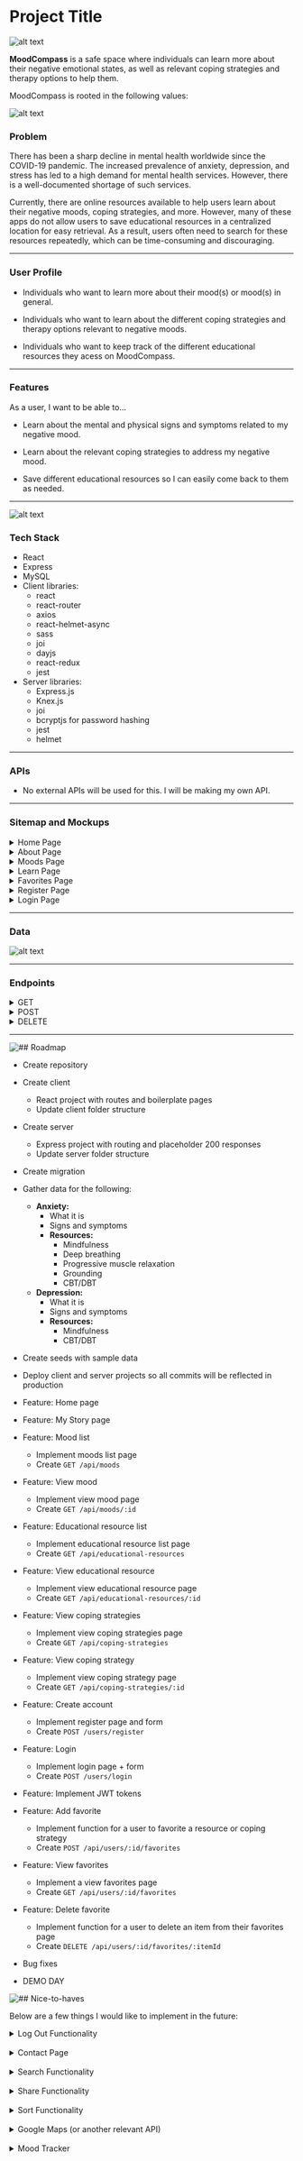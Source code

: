 # Project Title

![alt text](assets/images/mood-compass-banner.png)

**MoodCompass** is a safe space where individuals can learn more about their negative emotional states, as well as relevant coping strategies and therapy options to help them.

MoodCompass is rooted in the following values:

![alt text](assets/images/mood-compass-values.png)

### Problem

There has been a sharp decline in mental health worldwide since the COVID-19 pandemic. The increased prevalence of anxiety, depression, and stress has led to a high demand for mental health services. However, there is a well-documented shortage of such services.

Currently, there are online resources available to help users learn about their negative moods, coping strategies, and more. However, many of these apps do not allow users to save educational resources in a centralized location for easy retrieval. As a result, users often need to search for these resources repeatedly, which can be time-consuming and discouraging.

---

### User Profile

- Individuals who want to learn more about their mood(s) or mood(s) in general.

- Individuals who want to learn about the different coping strategies and therapy options relevant to negative moods.

- Individuals who want to keep track of the different educational resources they acess on MoodCompass.

---

### Features

As a user, I want to be able to...

- Learn about the mental and physical signs and symptoms related to my negative mood.

- Learn about the relevant coping strategies to address my negative mood.

- Save different educational resources so I can easily come back to them as needed.

---

![alt text](assets/images/implementation-banner.png)

### Tech Stack

- React
- Express
- MySQL
- Client libraries:
    - react
    - react-router
    - axios
    - react-helmet-async
    - sass
    - joi
    - dayjs
    - react-redux
    - jest
- Server libraries:
    - Express.js
    - Knex.js
    - joi
    - bcryptjs for password hashing
    - jest
    - helmet

---

### APIs

- No external APIs will be used for this. I will be making my own API.

---

### Sitemap and Mockups

<details>
<summary>Home Page</summary>
<img src="assets/images/mood-compass-homepage.png" alt="home page when not logged in mockup">

Above is an example of the homepage when a user is not logged in. Users will be able to freely navigate the web app without having an account. However, current and future features will require users to have an account.

The homepage will consist of a welcome message, as well as a space for me to put updates (e.g., new added feature). 

I also did some visual chunking for my mockup here:

<h4>Header Component:</h4>
  <details>
    <ul>
      <li>MoodCompass logo</li>
      <li>Navigation bar</li>
        <ul>
          <li>A dropdown menu with links will appear when a user hovers over "Learn".</li>
        </ul>
      <li>Login button</li>
    </ul>
    </details>

<h4>Hero Component:</h4>
  <details>
    <ul>
      <li>Hero image</li>
      <li>MoodCompass catchline</li>
    </ul>
  </details>

<h4>Footer Component:</h4>
  <details>
    <ul>
      <li>Connect</li>
        <ul>
          <li>I will provide ways for users to connect with me.</li>
        </ul>
      <li>MoodCompass logo</li>
    </ul>
  </details>

<h4>Main Body/Content:</h4>
<details>
  This is where the content of each page will be rendered.
</details>

---

<img src="assets/images/mood-compass-loggedin-homepage.png" alt="home page when logged in mockup">

This is an example of what the homepage would look like when a user is signed in. The login button will now say **"Hi, user"**, and the **"Favorites"** link will appear. This feature is only available for users.
</details>

<details>
<summary>About Page</summary>
<img src="assets/images/mood-compass-about-page.png" alt="about page mockup">

This page will provide more information on MoodCompass, such as why it was created, its purpose, values, etc. I will also provide a blurb about myself as well to connect with my users.
</details>

<details>
<summary>Moods Page</summary>
<img src="assets/images/mood-compass-moods-page.png" alt="moods page mockup">

This page will list cards of different moods that users can click to learn more about. For this capstone, I will be working with two moods. I plan on adding more in the future.

<h4>Specific Mood Page Example</h4>
<img src="assets/images/mood-compass-anxiety-page.png" alt="anxiety information page mockup">
</details>

<details>
<summary>Learn Page</summary>

Currently there isn't a "Learn" page since it is a hoverable dropdown menu. This dropdown menu will provide links to two pages: educational resources and coping strategies.

Although not depicted in the mockups, I plan on adding a favorite button or icon on each resource page. Favoriting a resource will add it to a user's favorites list. A modal prompting user registration will be activated if a user attempts to favorite a resource without an account.

<h4>Educational Resources Page</h4>
<img src="assets/images/mood-compass-educational-resources-page.png" alt="educational resources page mockup">

This page display educational resources as cards. The educational resources will provide more information on negative emotional states, as well as health promotion education. Users can click on the card to be redirected to the resource.

<h5>Specific Educational Resource Page</h5>
<img src="assets/images/mood-compass-mind-connection-page.png" alt="mind connection page mockup">

<h4>Coping Strategies Page</h4>
<img src="assets/images/mood-compass-coping-strategies-page.png" alt="coping strategies page mockup">

This page is similar to the educational resource page, but its content differs. Here, users can click on a card to learn more about different coping strategies.

<h5>Specific Coping Strategies Page</h5>
<img src="assets/images/mood-compass-emotion-regulation-page.png" alt="emotion regulation page mockup">
</details>

<details>
<summary>Favorites Page</summary>
<img src="assets/images/mood-compass-favorites-page.png" alt="favorites page mockup">

This page is only accessible to users who are registered and signed it, and therefore will be conditionally rendered. 

This page provides a centralized location for users to revisit to find the list of resources they saved on their account.

Users will have the ability to unfavorite (delete) resources.
</details>

<details>
<summary>Register Page</summary>
<img src="assets/images/mood-compass-register-page.png" alt="register page mockup">

This is a simple page for users to register for an account. In order to register, users will have to complete the form by filling out the username, email, and password input fields.

I am currently undecided on what I want to place on the right. Below are my current ideas for that space:

<ul>
 <li>Image</li>
 <li>Quote</li>
 <li>A blurb about the features users will have access to with an account, <i>albeit it is not a lot at the moment.</i>
</ul>

If I use an image or quote, I would like it to be something empowering.
</details>

<details>
<summary>Login Page</summary>
<img src="assets/images/mood-compass-login-page.png" alt="login page mockup">

This page will allow users to log into the web app with their username and password. Below the login button is an option for users to register for an account if they do not have one yet.

I wanted to keep the register and login page similar. However, the login page will have some kind of welcome back message to the right of the login form.
</details>

---

### Data

![alt text](assets/images/database-table-schema.png)

---

### Endpoints

<details>
<summary>GET</summary><br>

```GET /api/moods```
- Retrieve a list of all available moods

Response body example:
```json
[
  { "id": "1", "name": "Anxiety" },
  { "id": "2", "name": "Depression" },
  { "id": "3", "name": "Stress" }
]
```

---

```GET /api/moods/:id```

- Retrieve detailed information about a specific mood, including its educational resources and coping strategies.

- Parameters:
    - ```id``` (e.g., "1" for anxiety)

Response body example:
```json
{
  "mood": {
    "id": "1",
    "name": "Anxiety",
    "description": "Anxiety is a feeling of worry, nervousness, or unease about something with an uncertain outcome.",
    "educationalResources": [
      {
        "id": "101",
        "title": "Understanding Anxiety",
        "description": "An article explaining what anxiety is, its symptoms, and potential causes.",
        "content": "Full text of the article about understanding anxiety."
      },
      {
        "id": "102",
        "title": "Managing Anxiety",
        "description": "A guide to managing anxiety through various techniques and lifestyle changes.",
        "content": "Detailed guide on techniques to manage anxiety."
      }
    ],
    "copingStrategies": [
      {
        "id": "201",
        "strategy": "Deep Breathing Exercises",
        "description": "A technique to help calm the mind and body through controlled breathing.",
        "content": "Detailed instructions on how to perform deep breathing exercises."
      },
      {
        "id": "202",
        "strategy": "Progressive Muscle Relaxation",
        "description": "A method to reduce muscle tension and anxiety.",
        "content": "Step-by-step guide to practicing progressive muscle relaxation."
      }
    ]
  }
}
```

---

```GET /api/educational/resources```

- Retrieve a list of all educational resources available.

```json
[
  {
    "id": "101",
    "title": "Understanding Anxiety",
    "description": "An article explaining what anxiety is, its symptoms, and potential causes.",
    "content": "Full text of the article about understanding anxiety."
  },
  {
    "id": "102",
    "title": "Managing Anxiety",
    "description": "A guide to managing anxiety through various techniques and lifestyle changes.",
    "content": "Detailed guide on techniques to manage anxiety."
  }
]

```

```GET /api/educational-resources/:id```

- Retrieve detailed information about a specific educational resource.

- Parameters:
    - ```id``` (e.g., 101)

Response body example:
```json
{
  "id": "101",
  "title": "Understanding Anxiety",
  "description": "An article explaining what anxiety is, its symptoms, and potential causes.",
  "content": "Full text of the article about understanding anxiety."
}
```

---

```GET /api/coping-strategies```

- Retrieve a list of all coping strategies

Response body example:
```json
[
  {
    "id": "201",
    "strategy": "Deep Breathing Exercises",
    "description": "A technique to help calm the mind and body through controlled breathing.",
    "content": "Detailed instructions on how to perform deep breathing exercises."
  },
  {
    "id": "202",
    "strategy": "Progressive Muscle Relaxation",
    "description": "A method to reduce muscle tension and anxiety.",
    "content": "Step-by-step guide to practicing progressive muscle relaxation."
  }
]
```

--- 
```GET /api/coping-strategies/:id```

- Retrieve detailed information about a specific coping strategy.

- Parameters:
    - ```id``` (e.g., 201)

Response body example:
```json
{
  "id": "201",
  "strategy": "Deep Breathing Exercises",
  "description": "A technique to help calm the mind and body through controlled breathing.",
  "content": "Detailed instructions on how to perform deep breathing exercises."
}
```

---

```GET /api/users/:id/favorites```

- Retrieve all saved items for the user

- Parameters:
    - ```id``` (user id)

Response body example:
```json
[
  {
    "id": "101",
    "type": "educational-resource",  // or "coping-strategy"
    "title": "Understanding Anxiety",  // Relevant for educational resources
    "strategy": "Deep Breathing Exercises",  // Relevant for coping strategies
    "description": "An article explaining what anxiety is.",  // Relevant for educational resources
    "content": "Full text of the article about understanding anxiety.",  // Relevant for educational resources
    "savedAt": "2024-09-09T12:00:00Z"
  },
  {
    "id": "202",
    "type": "coping-strategy",
    "strategy": "Progressive Muscle Relaxation",
    "description": "A method to reduce muscle tension and anxiety.",
    "content": "Step-by-step guide to practicing progressive muscle relaxation.",
    "savedAt": "2024-09-10T15:30:00Z"
  }
]
```
</details>

<details>
<summary>POST</summary><br>

```POST /api/users/register```

- Create a new user account

Request body example:
```json
{
  "username": "user123",
  "email": "user@example.com",
  "password": "securepassword"
}
```

Response body example:
```json
{
  "message": "User registered successfully.",
  "user": {
    "id": "123",
    "username": "user123",
    "email": "user@example.com"
  }
}
```

---

```POST /api/users/login```

- Authenticate a user and return a token

Request body example:
```json
{
  "email": "user@example.com",
  "password": "securepassword"
}
```

Response body example:
```json
{
  "message": "Login successful.",
  "token": "jwt-token-here",
  "user": {
    "id": "123",
    "username": "user123",
    "email": "user@example.com"
  }
}
```

---

```POST /api/users/:id/favorites```

- Saves a resource or coping strategy to the user's favorites

- Parameters:
    - ```id``` (user id)

Request body example:
```json
{
  "type": "educational-resource",  // or "coping-strategy"
  "itemId": "101"  // ID of the resource or strategy to be saved
}
```

Response body example:
```json
{
  "message": "Item saved successfully.",
  "savedItem": {
    "id": "101",
    "type": "educational-resource",  // or "coping-strategy"
    "title": "Understanding Anxiety",  // Relevant for educational resources
    "strategy": "Deep Breathing Exercises",  // Relevant for coping strategies
    "description": "An article explaining what anxiety is.",  // Relevant for educational resources
    "content": "Full text of the article about understanding anxiety."  // Relevant for educational resources
  }
}
```
</details>

<details>
  <summary>DELETE</summary><br>

```DELETE /api/users/:id/favorites/:itemId```

- Deletes a specific item from the user's favorites

- Parameters:
    - ```id``` (user id)
    - ```itemId``` (id of the item to be remvoed)

Request body example:
```json
{
  "type": "educational-resource"  // or "coping-strategy"
}
```

Response body example:
```json
{
  "message": "Item removed from favorites."
}
```
</details>

---

![## Roadmap](assets/images/roadmap-banner.png)

- Create repository

- Create client
    - React project with routes and boilerplate pages
    - Update client folder structure

- Create server
    - Express project with routing and placeholder 200 responses
    - Update server folder structure

- Create migration

- Gather data for the following:

    - **Anxiety:**
        - What it is
        - Signs and symptoms
        - **Resources:**
            - Mindfulness
            - Deep breathing
            - Progressive muscle relaxation
            - Grounding
            - CBT/DBT
    - **Depression:**
        - What it is
        - Signs and symptoms
        - **Resources:**
            - Mindfulness
            - CBT/DBT

- Create seeds with sample data

- Deploy client and server projects so all commits will be reflected in production

- Feature: Home page

- Feature: My Story page

- Feature: Mood list
    - Implement moods list page
    - Create ```GET /api/moods```

- Feature: View mood
    - Implement view mood page
    - Create ```GET /api/moods/:id```

- Feature: Educational resource list
    - Implement educational resource list page
    - Create ```GET /api/educational-resources```

- Feature: View educational resource
    - Implement view educational resource page
    - Create ```GET /api/educational-resources/:id```

- Feature: View coping strategies
    - Implement view coping strategies page
    - Create ```GET /api/coping-strategies```

- Feature: View coping strategy
    - Implement view coping strategy page
    - Create ```GET /api/coping-strategies/:id```


- Feature: Create account
    - Implement register page and form
    - Create ```POST /users/register```

- Feature: Login
    - Implement login page + form
    - Create ```POST /users/login``` 

- Feature: Implement JWT tokens

- Feature: Add favorite
    - Implement function for a user to favorite a resource or coping strategy
    - Create ```POST /api/users/:id/favorites```

- Feature: View favorites
    - Implement a view favorites page
    - Create ```GET /api/users/:id/favorites```

- Feature: Delete favorite
    - Implement function for a user to delete an item from their favorites page
    - Create ```DELETE /api/users/:id/favorites/:itemId```

- Bug fixes

- DEMO DAY

![## Nice-to-haves](assets/images/nice-to-haves-banner.png)

Below are a few things I would like to implement in the future:

<details>
<summary>Log Out Functionality</summary>

  It makes sense for users to be able to log out if they can log in. I am hoping to implement this during my capstone, but if not I will implement it afterwards.
</details>
<br>
<details>
  <summary>Contact Page</summary>

  Although users can connect with me via socials, it would be more convenient if there is a page with a form they can use to contact me when they have questions, feedback, etc.
</details>
<br>
<details>
  <summary>Search Functionality</summary>

  It would be great if users can search for resources available. This would be useful when more content is added. It would make things more accessible as the web app grows larger.
</details>
<br>
<details>
  <summary>Share Functionality</summary>

  Mental health education and resources should be available for <i>everyone</i>. One way to spread available education and resources is to add a share button. By clicking that, users can share it with others through things such as social media, email, etc.
</details>
<br>
<details>
  <summary>Sort Functionality</summary>

  It would be useful for users to be able to sort moods and resources (alphabetically, newest to oldest, oldest to newest, etc). I would also like to add an option for users to reorganize and sort their favorites list.
</details>
<br>
<details>
  <summary>Google Maps (or another relevant API)</summary>

  I would love to add a page where users can input their location to find the closest mental health supports. I think this would be a great feature and make MoodCompass more of a "one-stop-shop" for mental health education and resources.
</details>
<br>
<details>
  <summary>Mood Tracker</summary>

  A feature where users can track their mood would be useful in establishing patterns (e.g., triggers, negative thinking, protective factors, etc). Users can also share this data with their healthcare provider.

  To encourage daily use of a mood tracker, it would be beneficial to add an incentive. For example, medals or even a game! A fun game would be growing your own garden. For example, every mood a user tracks will take care of a plant in their garden.

  However, this may be a late feature due to legislation surrounding the privacy and confidentiality of patient health information. A lot of care will need to go into implementing this.
</details>